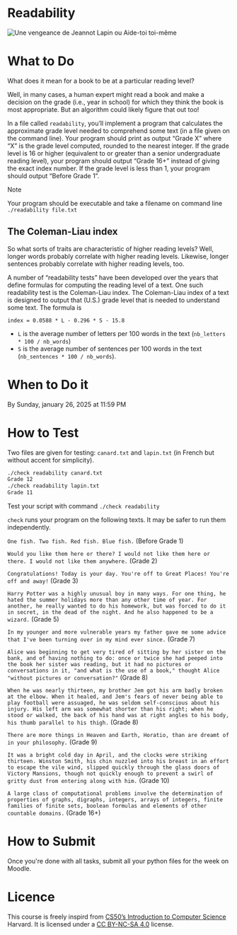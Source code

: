 # Readability

![Une vengeance de Jeannot Lapin ou Aide-toi toi-même](https://gallica.bnf.fr/iiif/ark:/12148/bpt6k3192409/f15/151.91728395061722,490.2790123456788,1133.2197530864198,1194.871604938271/386,407/0/native.jpg)

# What to Do

What does it mean for a book to be at a particular reading level?

Well, in many cases, a human expert might read a book and make a decision on the grade (i.e., year in school) for which they think the book is most appropriate. 
But an algorithm could likely figure that out too!

In a file called `readability`, you’ll implement a program that calculates the approximate grade level needed to comprehend some text (in a file given on the command line). Your program should print as output “Grade X” where “X” is the grade level computed, rounded to the nearest integer. If the grade level is 16 or higher (equivalent to or greater than a senior undergraduate reading level), your program should output “Grade 16+” instead of giving the exact index number. If the grade level is less than 1, your program should output “Before Grade 1”.

> [!Note]
> Your program should be executable and take a filename on command line
> `./readability file.txt`

## The Coleman-Liau index

So what sorts of traits are characteristic of higher reading levels? Well, longer words probably correlate with higher reading levels. Likewise, longer sentences probably correlate with higher reading levels, too.

A number of “readability tests” have been developed over the years that define formulas for computing the reading level of a text. One such readability test is the Coleman-Liau index. The Coleman-Liau index of a text is designed to output that (U.S.) grade level that is needed to understand some text. The formula is

```
index = 0.0588 * L - 0.296 * S - 15.8
```

- `L` is the average number of letters per 100 words in the text (`nb_letters * 100 / nb_words`)
- `S` is the average number of sentences per 100 words in the text (`nb_sentences * 100 / nb_words`).

# When to Do it

By Sunday, january 26, 2025 at 11:59 PM

# How to Test

Two files are given for testing: `canard.txt` and `lapin.txt` (in French but without accent for simplicity).

```bash
./check readability canard.txt
Grade 12
./check readability lapin.txt
Grade 11
```

Test your script with command `./check readability`

`check` runs your program on the following texts. It may be safer to run them independently.

`One fish. Two fish. Red fish. Blue fish.` (Before Grade 1)

`Would you like them here or there? I would not like them here or there. I would not like them anywhere.` (Grade 2)

`Congratulations! Today is your day. You're off to Great Places! You're off and away!` (Grade 3)

`Harry Potter was a highly unusual boy in many ways. For one thing, he hated the summer holidays more than any other time of year. For another, he really wanted to do his homework, but was forced to do it in secret, in the dead of the night. And he also happened to be a wizard.` (Grade 5)

`In my younger and more vulnerable years my father gave me some advice that I've been turning over in my mind ever since.` (Grade 7)

`Alice was beginning to get very tired of sitting by her sister on the bank, and of having nothing to do: once or twice she had peeped into the book her sister was reading, but it had no pictures or conversations in it, "and what is the use of a book," thought Alice "without pictures or conversation?"` (Grade 8)

`When he was nearly thirteen, my brother Jem got his arm badly broken at the elbow. When it healed, and Jem's fears of never being able to play football were assuaged, he was seldom self-conscious about his injury. His left arm was somewhat shorter than his right; when he stood or walked, the back of his hand was at right angles to his body, his thumb parallel to his thigh.` (Grade 8)

`There are more things in Heaven and Earth, Horatio, than are dreamt of in your philosophy.` (Grade 9)

`It was a bright cold day in April, and the clocks were striking thirteen. Winston Smith, his chin nuzzled into his breast in an effort to escape the vile wind, slipped quickly through the glass doors of Victory Mansions, though not quickly enough to prevent a swirl of gritty dust from entering along with him.` (Grade 10)

`A large class of computational problems involve the determination of properties of graphs, digraphs, integers, arrays of integers, finite families of finite sets, boolean formulas and elements of other countable domains.` (Grade 16+)

# How to Submit

Once you're done with all tasks, submit all your python files for the week on Moodle.

# Licence

This course is freely inspird from [CS50’s Introduction to Computer Science](https://cs50.harvard.edu/x/2025/) Harvard. It is licensed under a [CC BY-NC-SA 4.0](https://creativecommons.org/licenses/by-nc-sa/4.0/) license. 
